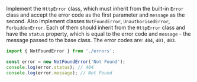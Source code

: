 
Implement the `HttpError` class, which must inherit from the built-in `Error` class and accept the error code as the first parameter and `message` as the second. Also implement classes `NotFoundError`, `UnauthorisedError`, `ForbiddenError`. Each of them should inherit from the `HttpError` class and have the `status` property, which is equal to the error code and `message` - the message passed to the base class. The error codes are: `404`, `401`, `403`.

```typescript
import { NotFoundError } from './errors';

const error = new NotFoundError('Not Found');
console.log(error.status); // 404
console.log(error.message); // Not Found
```
